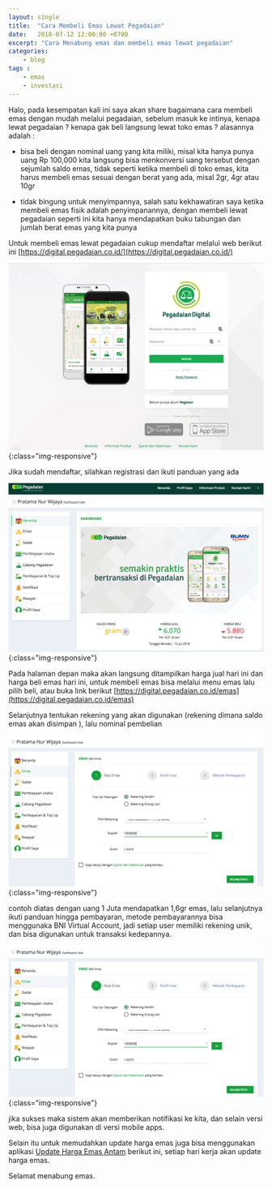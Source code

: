 ```yaml
---
layout: single
title:  "Cara Membeli Emas Lewat Pegadaian"
date:   2018-07-12 12:00:00 +0700
excerpt: "Cara Menabung emas dan membeli emas lewat pegadaian"
categories: 
    - blog
tags : 
	- emas
	- investasi
---
```


Halo, pada kesempatan kali ini saya akan share bagaimana cara membeli emas dengan mudah melalui pegadaian, sebelum masuk ke intinya, kenapa lewat pegadaian ? kenapa gak beli langsung lewat toko emas ? alasannya adalah :

- bisa beli dengan nominal uang yang kita miliki, misal kita hanya punya uang Rp 100,000 kita langsung bisa menkonversi uang tersebut dengan sejumlah saldo emas, tidak seperti ketika membeli di toko emas, kita harus membeli emas sesuai dengan berat yang ada, misal 2gr, 4gr atau 10gr

- tidak bingung untuk menyimpannya, salah satu kekhawatiran saya ketika membeli emas fisik adalah penyimpanannya, dengan membeli lewat pegadaian seperti ini kita hanya mendapatkan buku tabungan dan jumlah berat emas yang kita punya

Untuk membeli emas lewat pegadaian cukup mendaftar melalui web berikut ini [https://digital.pegadaian.co.id/](https://digital.pegadaian.co.id/)

![Cara Membeli Emas](/assets/images/pegadaian/pegadaian_1.png){:class="img-responsive"}

Jika sudah mendaftar, silahkan registrasi dan ikuti panduan yang ada

![Cara Membeli Emas](/assets/images/pegadaian/pegadaian_2.png){:class="img-responsive"}

Pada halaman depan maka akan langsung ditampilkan harga jual hari ini dan harga beli emas hari ini, untuk membeli emas bisa melalui menu emas lalu pilih beli, atau buka link berikut [https://digital.pegadaian.co.id/emas](https://digital.pegadaian.co.id/emas)

Selanjutnya tentukan rekening yang akan digunakan (rekening dimana saldo emas akan disimpan ), lalu nominal pembelian

![Cara Membeli Emas](/assets/images/pegadaian/pegadaian_3.png){:class="img-responsive"}

contoh diatas dengan uang 1 Juta mendapatkan 1,6gr emas, lalu selanjutnya ikuti panduan hingga pembayaran, metode pembayarannya bisa menggunaka BNI Virtual Account, jadi setiap user memiliki rekening unik, dan bisa digunakan untuk transaksi kedepannya.


![Cara Membeli Emas](/assets/images/pegadaian/pegadaian_3.png){:class="img-responsive"}


jika sukses maka sistem akan memberikan notifikasi ke kita, dan selain versi web, bisa juga digunakan di versi mobile apps. 

Selain itu untuk memudahkan update harga emas juga bisa menggunakan aplikasi [Update Harga Emas Antam](http://bit.ly/updatehargaemasantam) berikut ini, setiap hari kerja akan update harga emas.

Selamat menabung emas.

